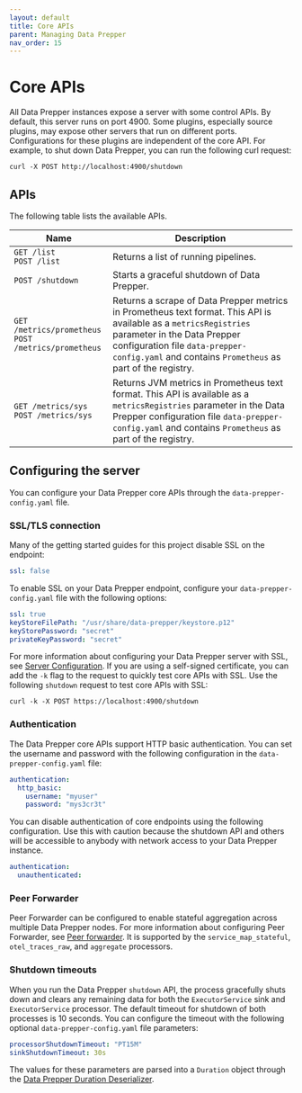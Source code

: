 ```yaml
---
layout: default
title: Core APIs
parent: Managing Data Prepper
nav_order: 15
---
```


# Core APIs

All Data Prepper instances expose a server with some control APIs. By default, this server runs on port 4900. Some plugins, especially source plugins, may expose other servers that run on different ports. Configurations for these plugins are independent of the core API. For example, to shut down Data Prepper, you can run the following curl request:

```
curl -X POST http://localhost:4900/shutdown
```

## APIs

The following table lists the available APIs.

| Name | Description |
| --- | --- | 
| ```GET /list```<br>```POST /list``` | Returns a list of running pipelines. |
| ```POST /shutdown``` | Starts a graceful shutdown of Data Prepper. |
| ```GET /metrics/prometheus```<br>```POST /metrics/prometheus``` | Returns a scrape of Data Prepper metrics in Prometheus text format. This API is available as a `metricsRegistries` parameter in the Data Prepper configuration file `data-prepper-config.yaml` and contains `Prometheus` as part of the registry.
| ```GET /metrics/sys```<br>```POST /metrics/sys``` | Returns JVM metrics in Prometheus text format. This API is available as a `metricsRegistries` parameter in the Data Prepper configuration file `data-prepper-config.yaml` and contains `Prometheus` as part of the registry.

## Configuring the server

You can configure your Data Prepper core APIs through the `data-prepper-config.yaml` file. 

### SSL/TLS connection

Many of the getting started guides for this project disable SSL on the endpoint:

```yaml
ssl: false
```

To enable SSL on your Data Prepper endpoint, configure your `data-prepper-config.yaml` file with the following options:

```yaml
ssl: true
keyStoreFilePath: "/usr/share/data-prepper/keystore.p12"
keyStorePassword: "secret"
privateKeyPassword: "secret"
```

For more information about configuring your Data Prepper server with SSL, see [Server Configuration](https://github.com/opensearch-project/data-prepper/blob/main/docs/configuration.md#server-configuration). If you are using a self-signed certificate, you can add the `-k` flag to the request to quickly test core APIs with SSL. Use the following `shutdown` request to test core APIs with SSL:


```
curl -k -X POST https://localhost:4900/shutdown 
```

### Authentication

The Data Prepper core APIs support HTTP basic authentication. You can set the username and password with the following configuration in the `data-prepper-config.yaml` file:

```yaml
authentication:
  http_basic:
    username: "myuser"
    password: "mys3cr3t"
```

You can disable authentication of core endpoints using the following configuration. Use this with caution because the shutdown API and others will be accessible to anybody with network access to your Data Prepper instance.

```yaml
authentication:
  unauthenticated:
```

### Peer Forwarder

Peer Forwarder can be configured to enable stateful aggregation across multiple Data Prepper nodes. For more information about configuring Peer Forwarder, see [Peer forwarder]({{site.url}}{{site.baseurl}}/data-prepper/managing-data-prepper/peer-forwarder/). It is supported by the `service_map_stateful`, `otel_traces_raw`, and `aggregate` processors.

### Shutdown timeouts

When you run the Data Prepper `shutdown` API, the process gracefully shuts down and clears any remaining data for both the `ExecutorService` sink and `ExecutorService` processor. The default timeout for shutdown of both processes is 10 seconds. You can configure the timeout with the following optional `data-prepper-config.yaml` file parameters:

```yaml
processorShutdownTimeout: "PT15M"
sinkShutdownTimeout: 30s
```

The values for these parameters are parsed into a `Duration` object through the [Data Prepper Duration Deserializer](https://github.com/opensearch-project/data-prepper/tree/main/data-prepper-core/src/main/java/org/opensearch/dataprepper/parser/DataPrepperDurationDeserializer.java). 